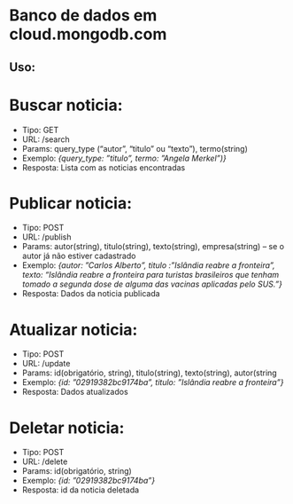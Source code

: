 # Banco de dados em cloud.mongodb.com

## Uso:
# Buscar noticia:
* Tipo: GET
* URL: /search
* Params:  query_type (“autor”, “titulo” ou “texto”),  termo(string)
* Exemplo:  _{query_type:  ”titulo”,  termo:  ”Angela Merkel”)}_
* Resposta: Lista com as noticias encontradas
# Publicar noticia:
* Tipo: POST
* URL: /publish
* Params:  autor(string), titulo(string), texto(string), empresa(string) – se o autor já não estiver cadastrado   
* Exemplo:  _{autor:  ”Carlos Alberto”, titulo :”Islândia reabre a fronteira”, texto:  “Islândia reabre a fronteira para turistas brasileiros que tenham tomado a segunda dose de alguma das vacinas aplicadas pelo SUS.”}_
* Resposta: Dados da noticia publicada
# Atualizar noticia:
* Tipo: POST
* URL: /update
* Params:  id(obrigatório, string),  titulo(string), texto(string),  autor(string
* Exemplo:  _{id: ”02919382bc9174ba”, titulo: ”Islândia reabre a fronteira”}_
* Resposta: Dados atualizados
# Deletar noticia:
* Tipo: POST
* URL: /delete
* Params:  id(obrigatório, string)
* Exemplo:  _{id: ”02919382bc9174ba”}_
* Resposta: id da noticia deletada



